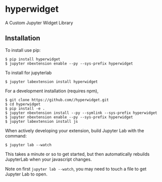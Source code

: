 hyperwidget
===============================

A Custom Jupyter Widget Library

Installation
------------

To install use pip:

    $ pip install hyperwidget
    $ jupyter nbextension enable --py --sys-prefix hyperwidget

To install for jupyterlab

    $ jupyter labextension install hyperwidget

For a development installation (requires npm),

    $ git clone https://github.com//hyperwidget.git
    $ cd hyperwidget
    $ pip install -e .
    $ jupyter nbextension install --py --symlink --sys-prefix hyperwidget
    $ jupyter nbextension enable --py --sys-prefix hyperwidget
    $ jupyter labextension install js

When actively developing your extension, build Jupyter Lab with the command:

    $ jupyter lab --watch

This takes a minute or so to get started, but then automatically rebuilds JupyterLab when your javascript changes.

Note on first `jupyter lab --watch`, you may need to touch a file to get Jupyter Lab to open.

